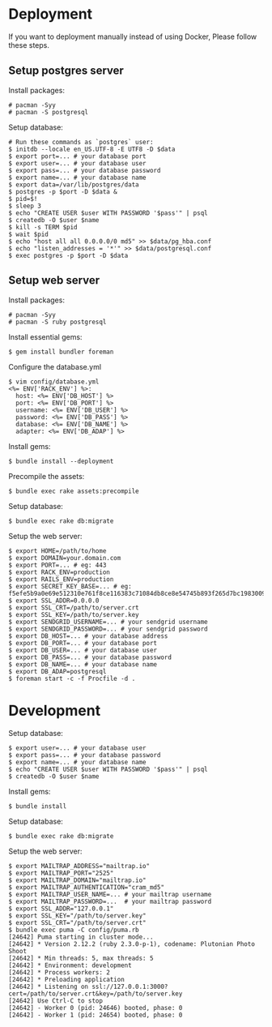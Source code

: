 # Deployment

If you want to deployment manually instead of using Docker,
Please follow these steps.

## Setup postgres server

Install packages:

    # pacman -Syy
    # pacman -S postgresql

Setup database:

    # Run these commands as `postgres` user:
    $ initdb --locale en_US.UTF-8 -E UTF8 -D $data
    $ export port=... # your database port
    $ export user=... # your database user
    $ export pass=... # your database password
    $ export name=... # your database name
    $ export data=/var/lib/postgres/data
    $ postgres -p $port -D $data &
    $ pid=$!
    $ sleep 3
    $ echo "CREATE USER $user WITH PASSWORD '$pass'" | psql
    $ createdb -O $user $name
    $ kill -s TERM $pid
    $ wait $pid
    $ echo "host all all 0.0.0.0/0 md5" >> $data/pg_hba.conf
    $ echo "listen_addresses = '*'" >> $data/postgresql.conf
    $ exec postgres -p $port -D $data

## Setup web server

Install packages:

    # pacman -Syy
    # pacman -S ruby postgresql

Install essential gems:

    $ gem install bundler foreman

Configure the database.yml

    $ vim config/database.yml
    <%= ENV['RACK_ENV'] %>:
      host: <%= ENV['DB_HOST'] %>
      port: <%= ENV['DB_PORT'] %>
      username: <%= ENV['DB_USER'] %>
      password: <%= ENV['DB_PASS'] %>
      database: <%= ENV['DB_NAME'] %>
      adapter: <%= ENV['DB_ADAP'] %>

Install gems:

    $ bundle install --deployment

Precompile the assets:

    $ bundle exec rake assets:precompile

Setup database:

    $ bundle exec rake db:migrate

Setup the web server:

    $ export HOME=/path/to/home
    $ export DOMAIN=your.domain.com
    $ export PORT=... # eg: 443
    $ export RACK_ENV=production
    $ export RAILS_ENV=production
    $ export SECRET_KEY_BASE=... # eg: f5efe5b9a0e69e512310e761f8ce116383c71084db8ce8e54745b893f265d7bc1983009cfe81a45542c2f9d748aab947f64f93e4ed8635c7e761cbafebf79e3a
    $ export SSL_ADDR=0.0.0.0
    $ export SSL_CRT=/path/to/server.crt
    $ export SSL_KEY=/path/to/server.key
    $ export SENDGRID_USERNAME=... # your sendgrid username
    $ export SENDGRID_PASSWORD=... # your sendgrid password
    $ export DB_HOST=... # your database address
    $ export DB_PORT=... # your database port
    $ export DB_USER=... # your database user
    $ export DB_PASS=... # your database password
    $ export DB_NAME=... # your database name
    $ export DB_ADAP=postgresql
    $ foreman start -c -f Procfile -d .

# Development

Setup database:

    $ export user=... # your database user
    $ export pass=... # your database password
    $ export name=... # your database name
    $ echo "CREATE USER $user WITH PASSWORD '$pass'" | psql
    $ createdb -O $user $name

Install gems:

    $ bundle install

Setup database:

    $ bundle exec rake db:migrate

Setup the web server:

    $ export MAILTRAP_ADDRESS="mailtrap.io"
    $ export MAILTRAP_PORT="2525"
    $ export MAILTRAP_DOMAIN="mailtrap.io"
    $ export MAILTRAP_AUTHENTICATION="cram_md5"
    $ export MAILTRAP_USER_NAME=... # your mailtrap username
    $ export MAILTRAP_PASSWORD=...  # your mailtrap password
    $ export SSL_ADDR="127.0.0.1"
    $ export SSL_KEY="/path/to/server.key"
    $ export SSL_CRT="/path/to/server.crt"
    $ bundle exec puma -C config/puma.rb
    [24642] Puma starting in cluster mode...
    [24642] * Version 2.12.2 (ruby 2.3.0-p-1), codename: Plutonian Photo Shoot
    [24642] * Min threads: 5, max threads: 5
    [24642] * Environment: development
    [24642] * Process workers: 2
    [24642] * Preloading application
    [24642] * Listening on ssl://127.0.0.1:3000?cert=/path/to/server.crt&key=/path/to/server.key
    [24642] Use Ctrl-C to stop
    [24642] - Worker 0 (pid: 24646) booted, phase: 0
    [24642] - Worker 1 (pid: 24654) booted, phase: 0
